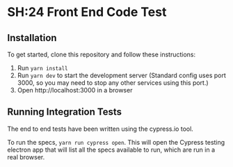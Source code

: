 # SH:24 Front End Code Test

## Installation

To get started, clone this repository and follow these instructions:

1. Run `yarn install`
2. Run `yarn dev` to start the development server (Standard config uses port 3000, so you may need to stop any other services using this port.)
3. Open http://localhost:3000 in a browser


## Running Integration Tests

The end to end tests have been written using the cypress.io tool.

To run the specs, `yarn run cypress open`. This will open the Cypress testing electron app that will
list all the specs available to run, which are run in a real browser.
